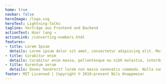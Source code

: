 ```yaml
---
home: true
navbar: false
heroImage: /logo.svg
heroText: Lightning-Talks
tagline: Vorträge aus Frontend und Backend
actionText: Hier lang →
actionLink: /converting-numbers.html
features:
- title: Lorem Ipsum
  details: Lorem ipsum dolor sit amet, consectetur adipiscing elit. Morbi vitae massa at eros semper sagittis aliquam.
- title: Curabitur enim
  details: Curabitur enim massa, pellentesque eu nibh molestie, interdum ornare nisl. Donec lorem neque, bibendum
- title: Kurentum serum
  details: Donec hendrerit lorem non massa venenatis commodo. Nulla commodo vestibulum magna ut varius.
footer: MIT Licensed | Copyright © 2019-present Nils Knappmeier
---
```

